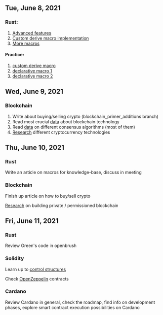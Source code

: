 ## Tue, June 8, 2021

### Rust:
1. [Advanced features](https://doc.rust-lang.org/book/ch19-00-advanced-features.html)
2. [Custom derive macro implementation](https://github.com/VargSupercolony/custom_derive)
3. [More macros](https://danielkeep.github.io/tlborm/book/mbe-README.html)

 #### Practice: 
1. [custom derive macro](https://github.com/VargSupercolony/custom_derive)
2. [declarative macro 1](https://github.com/armyhaylenko/supermarket/blob/c2496e39de56c71f532e2df97f4b53093dc8659f/backend/src/handlers/mod.rs#L89)
3. [declarative macro 2](https://github.com/armyhaylenko/supermarket/blob/c2496e39de56c71f532e2df97f4b53093dc8659f/backend/src/db/shop.rs#L19)

## Wed, June 9, 2021

### Blockchain

1. Write about buying/selling crypto (blockchain_primer_additions branch)
2. Read most crucial [data](../../blockchain-generic/README.md) about blockchain technology
3. Read [data](https://academy.binance.com/en/articles/what-is-a-blockchain-consensus-algorithm)
   on different consensus algorithms (most of them)
4. [Research](https://academy.binance.com/en/articles?page=1&tags=blockchain) different cryptocurrency technologies 

## Thu, June 10, 2021

### Rust

Write an article on macros for knowledge-base, discuss in meeting

### Blockchain

Finish up article on how to buy/sell crypto

[Research](https://mlsdev.com/blog/156-how-to-build-your-own-blockchain-architecture)
on building private / permissioned blockchain

## Fri, June 11, 2021

### Rust

Review Green's code in openbrush

### Solidity

Learn up to 
[control structures](https://docs.soliditylang.org/en/v0.8.5/control-structures.html)

Check [OpenZeppelin](https://docs.openzeppelin.com/contracts/4.x/) contracts

### Cardano

Review Cardano in general, check the roadmap, find info on development phases,
explore smart contract execution possibilities on Cardano
